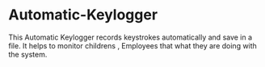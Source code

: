 # Automatic-Keylogger
This Automatic Keylogger records keystrokes automatically and save in a file. It helps to monitor childrens , Employees that what they are doing with the system.
